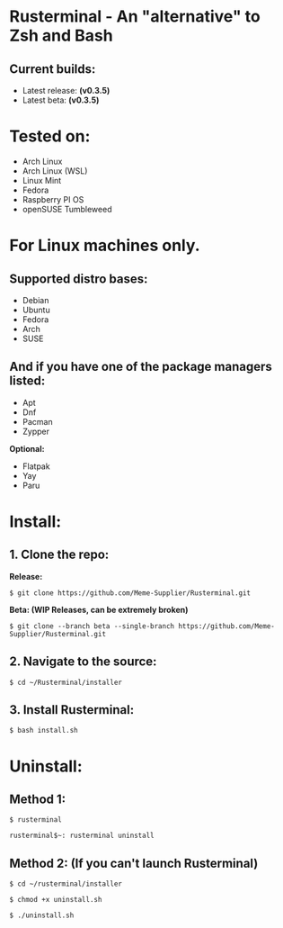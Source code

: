 # Rusterminal - An "alternative" to Zsh and Bash

## Current builds:

- Latest release: **(v0.3.5)**
- Latest beta: **(v0.3.5)**

# Tested on:

- Arch Linux
- Arch Linux (WSL)
- Linux Mint
- Fedora
- Raspberry PI OS
- openSUSE Tumbleweed

# For **Linux** machines only.
## Supported distro bases:
- Debian
- Ubuntu
- Fedora
- Arch
- SUSE

## And if you have one of the package managers listed:
- Apt
- Dnf
- Pacman
- Zypper

**Optional:**
- Flatpak
- Yay
- Paru

# Install:

## 1. Clone the repo:

**Release:**

`$ git clone https://github.com/Meme-Supplier/Rusterminal.git`

**Beta: (WIP Releases, can be extremely broken)**

`$ git clone --branch beta --single-branch https://github.com/Meme-Supplier/Rusterminal.git`

## 2. Navigate to the source:

`$ cd ~/Rusterminal/installer`

## 3. Install Rusterminal:

`$ bash install.sh`

# Uninstall:

## Method 1:
`$ rusterminal`

`rusterminal$~: rusterminal uninstall`

## Method 2: (If you can't launch Rusterminal)

`$ cd ~/rusterminal/installer`

`$ chmod +x uninstall.sh`

`$ ./uninstall.sh`
